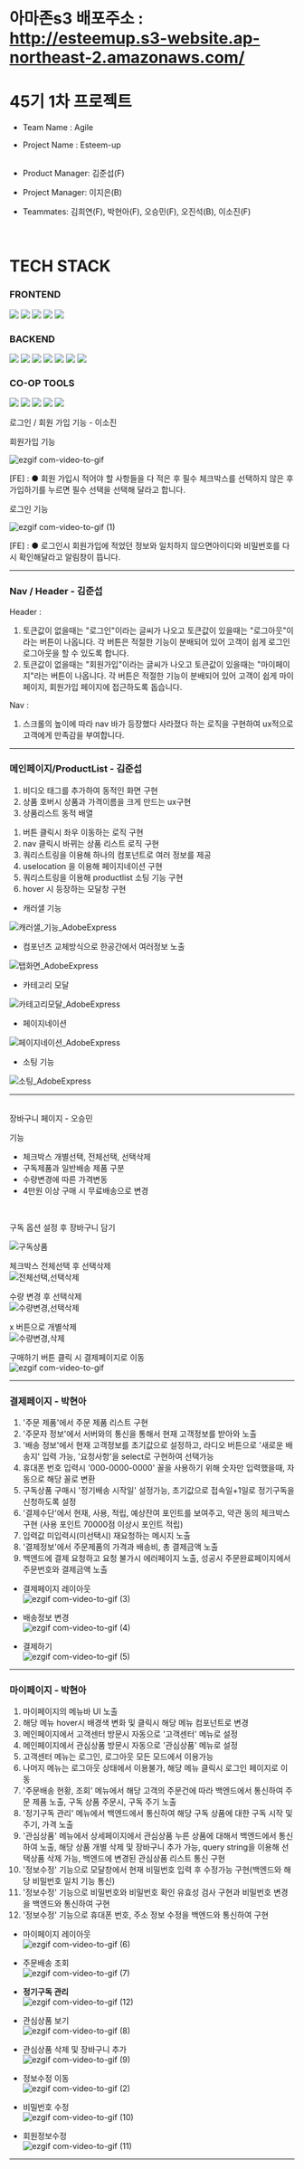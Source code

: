 # 아마존s3 배포주소 : http://esteemup.s3-website.ap-northeast-2.amazonaws.com/

# 45기 1차 프로젝트

- Team Name : Agile <br>
- Project Name : Esteem-up <br>  <br>

- Product Manager: 김준섭(F) <br>
- Project Manager: 이지은(B) <br>
- Teammates: 김희연(F), 박현아(F), 오승민(F), 오진석(B), 이소진(F) <br>

<br>


# TECH STACK

<div display=flex >

### FRONTEND <br>
<img src="https://img.shields.io/badge/html-E34F26?style=for-the-badge&logo=html5&logoColor=white">
<img src="https://img.shields.io/badge/css-1572B6?style=for-the-badge&logo=css3&logoColor=white">
<img src="https://img.shields.io/badge/react-61DAFB?style=for-the-badge&logo=react&logoColor=black">
<img src="https://img.shields.io/badge/javascript-F7DF1E?style=for-the-badge&logo=javascript&logoColor=black">
<img src="https://img.shields.io/badge/sass-CC6699?style=for-the-badge&logo=sass&logoColor=red"> 
 
### BACKEND <br>
<img src="https://img.shields.io/badge/node.js-339933?style=for-the-badge&logo=Node.js&logoColor=white">
<img src="https://img.shields.io/badge/javascript-F7DF1E?style=for-the-badge&logo=javascript&logoColor=black"> 
<img src="https://img.shields.io/badge/express-000000?style=for-the-badge&logo=express&logoColor=white">
<img src="https://img.shields.io/badge/mysql-4479A1?style=for-the-badge&logo=mysql&logoColor=white">
<img src="https://img.shields.io/badge/npm-CB3837?style=for-the-badge&logo=npm&logoColor=white">
<img src="https://img.shields.io/badge/TypeORM-262627?style=for-the-badge&logo=TypeORM&logoColor=white">
<img src="https://img.shields.io/badge/postman-FF4500?style=for-the-badge&logo=postman&logoColor=white">
 
### CO-OP TOOLS <br>
<img src="https://img.shields.io/badge/github-181717?style=for-the-badge&logo=github&logoColor=white">
<img src="https://img.shields.io/badge/git-F05032?style=for-the-badge&logo=git&logoColor=white">
<img src="https://img.shields.io/badge/Slack-4A154B?style=for-the-badge&logo=Slack&logoColor=white">
<img src="https://img.shields.io/badge/Trello-0052CC?style=for-the-badge&logo=Trello&logoColor=white">
<img src="https://img.shields.io/badge/Notion-000000?style=for-the-badge&logo=Notion&logoColor=white">
</div>


로그인 / 회원 가입 기능 - 이소진

회원가입 기능 

![ezgif com-video-to-gif](https://github.com/wecode-bootcamp-korea/45-1st-Agile-frontend/assets/73672946/0288aea6-ed83-4fc3-9787-72f958c103bc)

[FE] : ● 회원 가입시 적어야 할 사항들을 다 적은 후 필수 체크박스를 선택하지 않은 후 가입하기를 누르면 필수 선택을 선택해 달라고 합니다. 
       
로그인 기능

![ezgif com-video-to-gif (1)](https://github.com/wecode-bootcamp-korea/45-1st-Agile-frontend/assets/73672946/926b7263-26a6-41f2-a2d0-63b91b745a39)

[FE] : ● 로그인시 회원가입에 적었던 정보와 일치하지 않으면아이디와 비밀번호를 다시 확인해달라고 알림창이 뜹니다.
      

------------------------
### Nav / Header - 김준섭

Header :
1) 토큰값이 없을때는 "로그인"이라는 글씨가 나오고 토큰값이 있을때는 "로그아웃"이라는 버튼이 나옵니다. 각 버튼은 적절한 기능이 분배되어 있어 고객이 쉽게 로그인 로그아웃을 할 수 있도록 합니다.
2) 토큰값이 없을때는 "회원가입"이라는 글씨가 나오고 토큰값이 있을때는 "마이페이지"라는 버튼이 나옵니다. 각 버튼은 적절한 기능이 분배되어 있어 고객이 쉽게 마이페이지, 회원가입 페이지에 접근하도록 돕습니다.


Nav :
1) 스크롤의 높이에 따라 nav 바가 등장했다 사라졌다 하는 로직을 구현하여 ux적으로 고객에게 만족감을 부여합니다.

----------------------------------------------------------

### 메인페이지/ProductList - 김준섭
1) 비디오 태그를 추가하여 동적인 화면 구현
2) 상품 호버시 상품과 가격이름을 크게 만드는 ux구현
3) 상품리스트 동적 배열
  1. 버튼 클릭시 좌우 이동하는 로직 구현
  2. nav 클릭시 바뀌는 상품 리스트 로직 구현
  3. 쿼리스트링을 이용해 하나의 컴포넌트로 여러 정보를 제공
  4. uselocation 을 이용해 페이지네이션 구현
  5. 쿼리스트링을 이용해 productlist 소팅 기능 구현
  6. hover 시 등장하는 모달창 구현



* 캐러샐 기능
  
![캐러샐_기능_AdobeExpress](https://github.com/wecode-bootcamp-korea/45-1st-Agile-frontend/assets/127650045/b2235c9a-d6ef-4cbb-ae71-e36501a464eb)



* 컴포넌츠 교체방식으로 한공간에서 여러정보 노출
  
![탭화면_AdobeExpress](https://github.com/wecode-bootcamp-korea/45-1st-Agile-frontend/assets/127650045/37fb2875-932b-40a3-8392-b35780c444c4)



* 카테고리 모달

![카테고리모달_AdobeExpress](https://github.com/wecode-bootcamp-korea/45-1st-Agile-frontend/assets/127650045/48b84b48-7b41-4e78-91e2-3fa224554b2b)



* 페이지네이션

![페이지네이션_AdobeExpress](https://github.com/wecode-bootcamp-korea/45-1st-Agile-frontend/assets/127650045/a7b0bd9a-53e3-48e9-aaa6-204ba6dddffa)



* 소팅 기능

![소팅_AdobeExpress](https://github.com/wecode-bootcamp-korea/45-1st-Agile-frontend/assets/127650045/a0e3e7b1-8a40-444c-b9d7-cef0f02254a1)

---------------------------------------
<br>
장바구니 페이지 - 오승민
<br />

기능
- 체크박스 개별선택, 전체선택, 선택삭제
- 구독제품과 일반배송 제품 구분
- 수량변경에 따른 가격변동 
- 4만원 이상 구매 시 무료배송으로 변경
<br />

구독 옵션 설정 후 장바구니 담기 <br/>

![구독상품](https://github.com/wecode-bootcamp-korea/45-1st-Agile-frontend/assets/130316191/adf31377-bef4-46b5-b671-ed22149babb2)


체크박스 전체선택 후 선택삭제 <br/>
![전체선택,선택삭제](https://github.com/wecode-bootcamp-korea/45-1st-Agile-frontend/assets/130316191/64b6b8ae-f388-49b6-bfe9-1e0f5f28775b)

수량 변경 후 선택삭제 <br />
![수량변경,선택삭제](https://github.com/wecode-bootcamp-korea/45-1st-Agile-frontend/assets/130316191/11adcc2a-8a58-48fa-803f-649137025e37)

x 버튼으로 개별삭제 <br />
![수량변경,삭제](https://github.com/wecode-bootcamp-korea/45-1st-Agile-frontend/assets/130316191/7fe560cd-4b76-417c-93f5-489f02322427)


구매하기 버튼 클릭 시 결제페이지로 이동 <br />
![ezgif com-video-to-gif](https://github.com/wecode-bootcamp-korea/45-1st-Agile-frontend/assets/130316191/e4ad6ce5-ca73-4911-b676-5ecdb9bae118)

------------------------
### 결제페이지 - 박현아

1) '주문 제품'에서 주문 제품 리스트 구현
2) '주문자 정보'에서 서버와의 통신을 통해서 현재 고객정보를 받아와 노출
3) '배송 정보'에서 현재 고객정보를 초기값으로 설정하고, 라디오 버튼으로 '새로운 배송지' 입력 가능, '요청사항'을 select로 구현하여 선택가능
4) 휴대폰 번호 입력시 '000-0000-0000' 꼴을 사용하기 위해 숫자만 입력했을때, 자동으로 해당 꼴로 변환
5) 구독상품 구매시 '정기배송 시작일' 설정가능, 초기값으로 접속일+1일로 정기구독을 신청하도록 설정
6) '결제수단'에서 현재, 사용, 적립, 예상잔여 포인트를 보여주고, 약관 동의 체크박스 구현 (사용 포인트 70000점 이상시 포인트 적립)
7) 입력값 미입력시(미선택시) 재요청하는 메시지 노출
8) '결제정보'에서 주문제품의 가격과 배송비, 총 결제금액 노출
9) 백엔드에 결제 요청하고 요청 불가시 에러페이지 노출, 성공시 주문완료페이지에서 주문번호와 결제금액 노출

- 결제페이지 레이아웃 <br />
  ![ezgif com-video-to-gif (3)](https://github.com/wecode-bootcamp-korea/45-1st-Agile-frontend/assets/33508589/b2d182fa-9901-437c-8fed-3666ba2a109a)

- 배송정보 변경 <br />
![ezgif com-video-to-gif (4)](https://github.com/wecode-bootcamp-korea/45-1st-Agile-frontend/assets/33508589/2061ff24-1c94-4374-8c80-af14a8301873)

- 결제하기 <br />
![ezgif com-video-to-gif (5)](https://github.com/wecode-bootcamp-korea/45-1st-Agile-frontend/assets/33508589/4e690db5-df1c-44d5-9fd6-c6ad429fc952)


----------------------------------------------------------

### 마이페이지 - 박현아

1) 마이페이지의 메뉴바 UI 노출
2) 해당 메뉴 hover시 배경색 변화 및 클릭시 해당 메뉴 컴포넌트로 변경
3) 메인페이지에서 고객센터 방문시 자동으로 '고객센터' 메뉴로 설정
4) 메인페이지에서 관심상품 방문시 자동으로 '관심상품' 메뉴로 설정
5) 고객센터 메뉴는 로그인, 로그아웃 모든 모드에서 이용가능
6) 나머지 메뉴는 로그아웃 상태에서 이용불가, 해당 메뉴 클릭시 로그인 페이지로 이동
7) '주문배송 현황, 조회' 메뉴에서 해당 고객의 주문건에 따라 백엔드에서 통신하여 주문 제품 노출, 구독 상품 주문시, 구독 주기 노출
8) '정기구독 관리' 메뉴에서 백엔드에서 통신하여 해당 구독 상품에 대한 구독 시작 및 주기, 가격 노출
9) '관심상품' 메뉴에서 상세페이지에서 관심상품 누른 상품에 대해서 백엔드에서 통신하여 노출, 해당 상품 개별 삭제 및 장바구니 추가 가능, query string을 이용해 선택상품 삭제 가능, 백엔드에 변경된 관심상품 리스트 통신 구현
10) '정보수정' 기능으로 모달창에서 현재 비밀번호 입력 후 수정가능 구현(백엔드와 해당 비밀번호 일치 기능 통신)
11) '정보수정' 기능으로 비밀번호와 비밀번호 확인 유효성 검사 구현과 비밀번호 변경을 백엔드와 통신하여 구현
12) '정보수정' 기능으로 휴대폰 번호, 주소 정보 수정을 백엔드와 통신하여 구현

- 마이페이지 레이아웃 <br />
![ezgif com-video-to-gif (6)](https://github.com/wecode-bootcamp-korea/45-1st-Agile-frontend/assets/33508589/db295ebc-d106-44fc-89f7-f5e57fe4fe5d)


- 주문배송 조회 <br />
![ezgif com-video-to-gif (7)](https://github.com/wecode-bootcamp-korea/45-1st-Agile-frontend/assets/33508589/97f1bfb3-5086-4aaa-a776-6555bbda9b02)


- **정기구독 관리** <br />
![ezgif com-video-to-gif (12)](https://github.com/wecode-bootcamp-korea/45-1st-Agile-frontend/assets/33508589/88028273-b044-4852-9ac6-53eb43be2640)


- 관심상품 보기 <br />
![ezgif com-video-to-gif (8)](https://github.com/wecode-bootcamp-korea/45-1st-Agile-frontend/assets/33508589/004a9677-c155-446c-ae18-aac349c72e2e)


- 관심상품 삭제 및 장바구니 추가 <br />
![ezgif com-video-to-gif (9)](https://github.com/wecode-bootcamp-korea/45-1st-Agile-frontend/assets/33508589/242f1370-0928-45fc-a270-a7d6361eb566)


- 정보수정 이동 <br />
![ezgif com-video-to-gif (2)](https://github.com/wecode-bootcamp-korea/45-1st-Agile-frontend/assets/33508589/d051232b-b117-4ec8-a4a7-f972340adf79)


- 비밀번호 수정 <br />
![ezgif com-video-to-gif (10)](https://github.com/wecode-bootcamp-korea/45-1st-Agile-frontend/assets/33508589/d0474650-8d67-44d8-81f7-b0f9e69219bd)


- 회원정보수정 <br />
![ezgif com-video-to-gif (11)](https://github.com/wecode-bootcamp-korea/45-1st-Agile-frontend/assets/33508589/c2f196b2-b98d-404d-aff0-f00d1145b7bc)


----------------------------------------------------------
